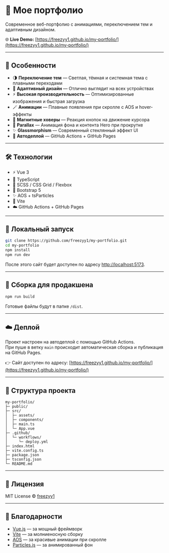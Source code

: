 # 🚀 Мое портфолио

Современное веб-портфолио с анимациями, переключением тем и адаптивным дизайном.  

🌐 **Live Demo:** [https://freezyy1.github.io/my-portfolio/](https://freezyy1.github.io/my-portfolio/)

---

## 🧰 Особенности

- 🌗 **Переключение тем** — Светлая, тёмная и системная тема с плавными переходами  
- 📱 **Адаптивный дизайн** — Отлично выглядит на всех устройствах  
- ⚡ **Высокая производительность** — Оптимизированные изображения и быстрая загрузка  
- 🪄 **Анимации** — Плавные появления при скролле с AOS и hover-эффекты  
- 🧲 **Магнитные ховеры** — Реакция кнопок на движение курсора  
- 🌊 **Parallax** — Анимация фона и контента Hero при прокрутке  
- ✨ **Glassmorphism** — Современный стеклянный эффект UI  
- 🚀 **Автодеплой** — GitHub Actions + GitHub Pages

---

## 🛠 Технологии

- ⚡ Vue 3  
- 📝 TypeScript  
- 💅 SCSS / CSS Grid / Flexbox  
- 🎨 Bootstrap 5  
- ✨ AOS + tsParticles  
- 🧰 Vite  
- ☁️ GitHub Actions + GitHub Pages

---

## 🚀 Локальный запуск

```bash
git clone https://github.com/freezyy1/my-portfolio.git
cd my-portfolio
npm install
npm run dev
```

После этого сайт будет доступен по адресу [http://localhost:5173](http://localhost:5173).

---

## 🧪 Сборка для продакшена

```bash
npm run build
```

Готовые файлы будут в папке `/dist`.

---

## ☁️ Деплой

Проект настроен на автодеплой с помощью GitHub Actions.  
При пуше в ветку `main` происходит автоматическая сборка и публикация на GitHub Pages.

👉 Сайт доступен по адресу: [https://freezyy1.github.io/my-portfolio/](https://freezyy1.github.io/my-portfolio/)

---

## 📌 Структура проекта

```
my-portfolio/
├─ public/
├─ src/
│  ├─ assets/
│  ├─ components/
│  ├─ main.ts
│  └─ App.vue
├─ .github/
│  └─ workflows/
│     └─ deploy.yml
├─ index.html
├─ vite.config.ts
├─ package.json
├─ tsconfig.json
└─ README.md
```

---

## 📄 Лицензия

MIT License © [freezyy1](https://github.com/freezyy1)

---

## 🙏 Благодарности

- [Vue.js](https://vuejs.org/) — за мощный фреймворк  
- [Vite](https://vitejs.dev/) — за молниеносную сборку  
- [AOS](https://michalsnik.github.io/aos/) — за красивые анимации при скролле  
- [Particles.js](https://particles.js.org/) — за анимированный фон
